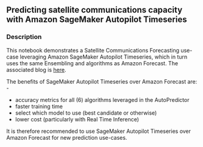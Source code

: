 ## Predicting satellite communications capacity with Amazon SageMaker Autopilot Timeseries

### Description
This notebook demonstrates a Satellite Communications Forecasting use-case leveraging
Amazon SageMaker Autopilot Timeseries, which in turn uses the same Ensembling and algorithms
as Amazon Forecast. The associated blog 
is [here](https://aws.amazon.com/blogs/publicsector/maximizing-satellite-communications-usage-with-amazon-forecast/).

The benefits of SageMaker Autopilot Timeseries over Amazon Forecast are: -
* accuracy metrics for all (6) algorithms leveraged in the AutoPredictor
* faster training time
* select which model to use (best candidate or otherwise)
* lower cost (particularly with Real Time Inference)

It is therefore recommended to use SageMaker Autopilot Timeseries over Amazon Forecast
for new prediction use-cases.




